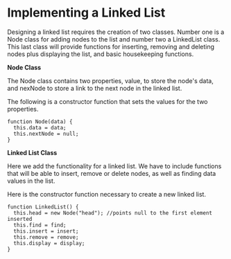 # Implementing a Linked List

Designing a linked list requires the creation of two classes. Number one is a Node class for adding nodes to the list and number two a LinkedList class. This last class will provide functions for inserting, removing and deleting nodes plus displaying the list, and basic housekeeping functions.

**Node Class**

The Node class contains two properties, value, to store the node's data, and nexNode to store a link to the next node in the linked list.

The following is a constructor function that sets the values for the two properties.

```text
function Node(data) {
  this.data = data;
  this.nextNode = null;
}
```

**Linked List Class**

Here we add the functionality for a linked list. We have to include functions that will be able to insert, remove or delete nodes, as well as finding data values in the list.

Here is the constructor function necessary to create a new linked list.

```text
function LinkedList() {
  this.head = new Node("head"); //points null to the first element inserted
  this.find = find;
  this.insert = insert;
  this.remove = remove;
  this.display = display;
}
```

